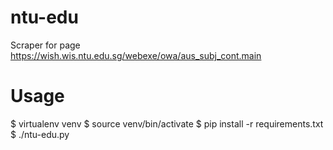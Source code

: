 ntu-edu
=======

Scraper for page https://wish.wis.ntu.edu.sg/webexe/owa/aus_subj_cont.main

Usage
=====
$ virtualenv venv
$ source venv/bin/activate
$ pip install -r requirements.txt
$ ./ntu-edu.py
